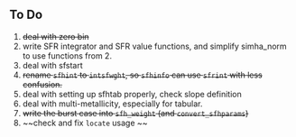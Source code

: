 To Do
------
 1. ~~deal with zero bin~~
 2. write SFR integrator and SFR value functions, and simplify simha_norm to use functions from 2.
 4. deal with sfstart
 5. ~~rename `sfhint` to `intsfwght`, so `sfhinfo` can use `sfrint` with less confusion.~~
 6. deal with setting up sfhtab properly, check slope definition
 7. deal with multi-metallicity, especially for tabular. 
 8. ~~write the burst case into `sfh_weight` (and `convert_sfhparams`)~~
 9. ~~check and fix `locate` usage ~~
